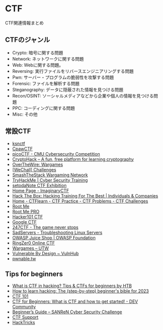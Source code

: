 # CTF
CTF関連情報まとめ

## CTFのジャンル

- Crypto: 暗号に関する問題
- Network: ネットワークに関する問題
- Web: Webに関する問題。
- Reversing: 実行ファイルをリバースエンジニアリングする問題
- Pwn: サーバー・プログラムの脆弱性を攻撃する問題
- Forensic: ファイルを解析する問題
- Steganography: データに隠蔽された情報を見つける問題
- Recon/OSINT: ソーシャルメディアなどから企業や個人の情報を見つける問題
- PPC: コーディングに関する問題
- Misc: その他

## 常設CTF
- [ksnctf](https://ksnctf.sweetduet.info/)
- [CpawCTF](https://ctf.cpaw.site/)
- [picoCTF - CMU Cybersecurity Competition](https://picoctf.com/)
- [CryptoHack – A fun, free platform for learning cryptography](https://cryptohack.org/)
- [OverTheWire: Wargames](https://overthewire.org/wargames/)
- [[WeChall] Challenges](http://www.wechall.net/challs/)
- [SmashTheStack Wargaming Network](https://www.smashthestack.org/)
- [TryHackMe | Cyber Security Training](https://tryhackme.com/)
- [setodaNote CTF Exhibition](https://ctfexh.setodanote.net/)
- [Home Page - ImaginaryCTF](https://imaginaryctf.org/)
- [Hack The Box: Hacking Training For The Best | Individuals & Companies](https://www.hackthebox.com/)
- [Home - CTFlearn - CTF Practice - CTF Problems - CTF Challenges](https://ctflearn.com/)
- [Root Me](https://www.root-me.org/?lang=en)
- [Root Me PRO](https://pro.root-me.org/?lang=en#contact)
- [Hacker101 CTF](https://ctf.hacker101.com/)
- [Google CTF](https://capturetheflag.withgoogle.com/)
- [247CTF - The game never stops](https://247ctf.com/)
- [SadServers - Troubleshooting Linux Servers](https://sadservers.com/)
- [OWASP Juice Shop | OWASP Foundation](https://owasp.org/www-project-juice-shop/)
- [RingZer0 Online CTF](https://ringzer0ctf.com/)
- [Wargames – UTW](https://underthewire.tech/wargames)
- [Vulnerable By Design \~ VulnHub](https://www.vulnhub.com/)
- [pwnable.tw](https://pwnable.tw/)

## Tips for beginners

- [What is CTF in hacking? Tips & CTFs for beginners by HTB](https://www.hackthebox.com/blog/what-is-ctf)
- [How to learn hacking: The (step-by-step) beginner's bible for 2023](https://www.hackthebox.com/blog/learn-to-hack-beginners-bible)
- [CTF 101](https://ctf101.org/)
- [CTF for Beginners: What is CTF and how to get started! - DEV Community](https://dev.to/atan/what-is-ctf-and-how-to-get-started-3f04)
- [Beginner’s Guide – SANReN Cyber Security Challenge](https://www.csc.ac.za/?page_id=555)
- [CTF Support](https://ctf.support/)
- [HackTricks](https://book.hacktricks.xyz/welcome/readme)
